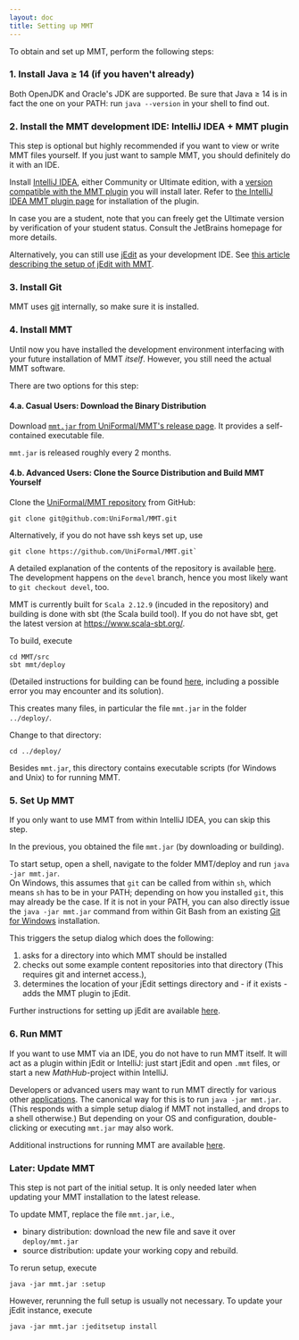 ```yaml
---
layout: doc
title: Setting up MMT
---
```


To obtain and set up MMT, perform the following steps:

### 1. Install Java ≥ 14 (if you haven't already)

Both OpenJDK and Oracle's JDK are supported. Be sure that Java ≥ 14 is in fact the one on your PATH: run `java --version` in your shell to find out.

### 2. Install the MMT development IDE: IntelliJ IDEA + MMT plugin

This step is optional but highly recommended if you want to view or write MMT files yourself. If you just want to sample MMT, you should definitely do it with an IDE.

Install [IntelliJ IDEA](https://www.jetbrains.com/idea/), either Community or Ultimate edition, with a [version compatible with the MMT plugin](https://plugins.jetbrains.com/plugin/11450-mmt/versions) you will install later. Refer to [the IntelliJ IDEA MMT plugin page](https://uniformal.github.io/doc/applications/intellij) for installation of the plugin.

In case you are a student, note that you can freely get the Ultimate version by verification of your student status. Consult the JetBrains homepage for more details.

Alternatively, you can still use [jEdit](http://www.jedit.org/) as your development IDE. See [this article describing the setup of jEdit with MMT](jedit).

### 3. Install Git

MMT uses [git](https://git-scm.com/) internally, so make sure it is installed.

### 4. Install MMT

Until now you have installed the development environment interfacing with your future installation of MMT *itself*. However, you still need the actual MMT software.

There are two options for this step:

#### 4.a. Casual Users: Download the Binary Distribution

Download [`mmt.jar` from UniFormal/MMT's release page](https://github.com/UniFormal/MMT/releases/latest). It provides a self-contained executable file.

`mmt.jar` is released roughly every 2 months.

#### 4.b. Advanced Users: Clone the Source Distribution and Build MMT Yourself

Clone the [UniFormal/MMT repository](https://github.com/UniFormal/MMT) from GitHub:

```
git clone git@github.com:UniFormal/MMT.git
```

Alternatively, if you do not have ssh keys set up, use

```
git clone https://github.com/UniFormal/MMT.git`
```

A detailed explanation of the contents of the repository is available [here](repo). The development happens on the `devel` branch, hence you most likely want to `git checkout devel`, too.

MMT is currently built for `Scala 2.12.9` (incuded in the repository) and building is done with sbt (the Scala build tool).
If you do not have sbt, get the latest version at <https://www.scala-sbt.org/>.

To build, execute

```
cd MMT/src
sbt mmt/deploy
```
 (Detailed instructions for building can be found [here](https://uniformal.github.io/doc/setup/sbt), including a possible error you may encounter and its solution).

This creates many files, in particular the file `mmt.jar` in the folder `../deploy/`.

Change to that directory:
```
cd ../deploy/
```

Besides `mmt.jar`, this directory contains executable scripts (for Windows and Unix) to for running MMT.

### 5. Set Up MMT

If you only want to use MMT from within IntelliJ IDEA, you can skip this step.

In the previous, you obtained the file `mmt.jar` (by downloading or building).

To start setup, open a shell, navigate to the folder MMT/deploy and run `java -jar mmt.jar`.<br>
On Windows, this assumes that `git` can be called from within `sh`, which means `sh` has to be in your PATH; depending on how you installed `git`, this may already be the case. If it is not in your PATH, you can also directly issue the `java -jar mmt.jar` command from within Git Bash from an existing [Git for Windows](https://gitforwindows.org/) installation.

This triggers the setup dialog which does the following:

1. asks for a directory into which MMT should be installed
2. checks out some example content repositories into that directory (This requires git and internet access.),
3. determines the location of your jEdit settings directory and - if it exists - adds the MMT plugin to jEdit.

Further instructions for setting up jEdit are available [here](jedit).

### 6. Run MMT

If you want to use MMT via an IDE, you do not have to run MMT itself.
It will act as a plugin within jEdit or IntelliJ: just start jEdit and open `.mmt` files, or start a new *MathHub*-project within IntelliJ.

Developers or advanced users may want to run MMT directly for various other [applications](../applications/).
The canonical way for this is to run `java -jar mmt.jar`.
(This responds with a simple setup dialog if MMT not installed, and drops to a shell otherwise.)
But depending on your OS and configuration, double-clicking or executing `mmt.jar` may also work.

Additional instructions for running MMT are available [here](running).

### Later: Update MMT

This step is not part of the initial setup.
It is only needed later when updating your MMT installation to the latest release.

To update MMT, replace the file `mmt.jar`, i.e.,

* binary distribution: download the new file and save it over `deploy/mmt.jar`
* source distribution: update your working copy and rebuild.

To rerun setup, execute

```
java -jar mmt.jar :setup
```

However, rerunning the full setup is usually not necessary. 
To update your jEdit instance, execute

```
java -jar mmt.jar :jeditsetup install
```
